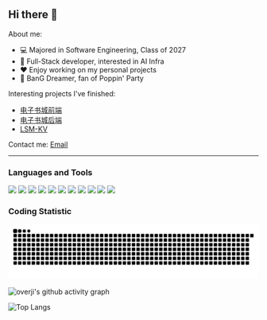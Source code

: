 ## Hi there 👋

<!--
**overji/overji** is a ✨ _special_ ✨ repository because its `README.md` (this file) appears on your GitHub profile.

Here are some ideas to get you started:

- 🔭 I’m currently working on ...
- 🌱 I’m currently learning ...
- 👯 I’m looking to collaborate on ...
- 🤔 I’m looking for help with ...
- 💬 Ask me about ...
- 📫 How to reach me: [email](overji1@sjtu.edu.cn)
-->

About me:
- 💻 Majored in Software Engineering, Class of 2027
- 🔧 Full-Stack developer, interested in AI Infra
- ❤️ Enjoy working on my personal projects
- 🎵 BanG Dreamer, fan of Poppin' Party

Interesting projects I've finished:
+ [电子书城前端](https://github.com/overji/EBook)
+ [电子书城后端](https://github.com/overji/EBookBackend)
+ [LSM-KV](https://github.com/overji/LSM-KV)

Contact me: [Email](mailto:overji1@sjtu.edu.cn)


----

### Languages and Tools

<code><img height="50" src="https://github.com/yurijserrano/Github-Profile-Readme-Logos/blob/master/programming%20languages/c%2B%2B.svg"></code>
<code><img height="50" src="https://raw.githubusercontent.com/yurijserrano/Github-Profile-Readme-Logos/df5bacba92a025537970ad7ad34a1c54e1aa6869/programming%20languages/c.svg"></code>
<code><img height="50" src="https://raw.githubusercontent.com/yurijserrano/Github-Profile-Readme-Logos/df5bacba92a025537970ad7ad34a1c54e1aa6869/cloud/docker.svg"></code>
<code><img height="50" src="https://raw.githubusercontent.com/yurijserrano/Github-Profile-Readme-Logos/df5bacba92a025537970ad7ad34a1c54e1aa6869/programming%20languages/java.svg"></code>
<code><img height="50" src="https://raw.githubusercontent.com/yurijserrano/Github-Profile-Readme-Logos/df5bacba92a025537970ad7ad34a1c54e1aa6869/programming%20languages/python.svg"></code>
<code><img height="50" src="https://github.com/yurijserrano/Github-Profile-Readme-Logos/blob/master/programming%20languages/javascript.svg"></code>
<code><img height="50" src="https://raw.githubusercontent.com/yurijserrano/Github-Profile-Readme-Logos/df5bacba92a025537970ad7ad34a1c54e1aa6869/databases/mysql.svg"></code>
<code><img height="50" src="https://raw.githubusercontent.com/yurijserrano/Github-Profile-Readme-Logos/df5bacba92a025537970ad7ad34a1c54e1aa6869/frameworks/react.svg"></code>
<code><img height="50" src="https://raw.githubusercontent.com/yurijserrano/Github-Profile-Readme-Logos/df5bacba92a025537970ad7ad34a1c54e1aa6869/frameworks/spring.svg"></code>
<code><img height="50" src="https://www.vectorlogo.zone/logos/pytorch/pytorch-icon.svg"></code>
<code><img height="50" src="https://raw.githubusercontent.com/yurijserrano/Github-Profile-Readme-Logos/042e36c55d4d757621dedc4f03108213fbb57ec4/frameworks/vuejs.svg"></code>

<!--
<code><img height="50" src="https://raw.githubusercontent.com/yurijserrano/Github-Profile-Readme-Logos/df5bacba92a025537970ad7ad34a1c54e1aa6869/programming%20languages/go.svg"></code>
<code><img height="50" src="https://upload.wikimedia.org/wikipedia/commons/thumb/3/39/Kubernetes_logo_without_workmark.svg/617px-Kubernetes_logo_without_workmark.svg.png"/></code>
<code><img height="50" src="https://raw.githubusercontent.com/yurijserrano/Github-Profile-Readme-Logos/df5bacba92a025537970ad7ad34a1c54e1aa6869/programming%20languages/c%23.svg"></code>
-->

### Coding Statistic

<picture>
  <source media="(prefers-color-scheme: dark)" srcset="https://raw.githubusercontent.com//overji/output/github-contribution-grid-snake-dark.svg">
  <source media="(prefers-color-scheme: light)" srcset="https://raw.githubusercontent.com/overji/overji/output/github-contribution-grid-snake.svg">
  <img alt="github contribution grid snake animation" src="https://raw.githubusercontent.com/overji/overji/output/github-contribution-grid-snake.svg">
</picture>

![overji's github activity graph](https://github-readme-activity-graph.vercel.app/graph?username=overji)


![Top Langs](https://github-readme-stats.vercel.app/api/top-langs/?username=overji)

[](https://pixel-profile.vercel.app/api/github-stats?username=overji)


